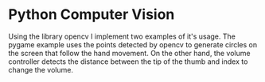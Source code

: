 # Python Computer Vision

Using the library opencv I implement two examples of it's usage. The pygame example uses the points detected by opencv to generate circles on the screen that follow the hand movement. On the other hand, the volume controller detects the distance between the tip of the thumb and index to change the volume.